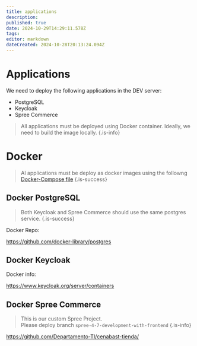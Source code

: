 ```yaml
---
title: applications
description: 
published: true
date: 2024-10-29T14:29:11.578Z
tags: 
editor: markdown
dateCreated: 2024-10-28T20:13:24.094Z
---
```


# Applications

We need to deploy the following applications in the DEV server:

- PostgreSQL
- Keycloak
- Spree Commerce

> All applications must be deployed using Docker container.
> Ideally, we need to build the image locally.
{.is-info}



# Docker

> Al applications must be deploy as docker images using the followng [Docker-Compose file](https://github.com/Departamento-TI/cenabast-tienda/blob/spree-4-7-development-with-frontend/docker-compose.yml)
{.is-success}

## Docker PostgreSQL

> Both Keycloak and Spree Commerce should use the same postgres service.
{.is-success}


Docker Repo:

https://github.com/docker-library/postgres

## Docker Keycloak

Docker info:

https://www.keycloak.org/server/containers


## Docker Spree Commerce

> This is our custom Spree Project. \
> Please deploy branch `spree-4-7-development-with-frontend`
{.is-info}



https://github.com/Departamento-TI/cenabast-tienda/

